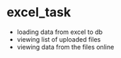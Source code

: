 # excel_task
* loading data from excel to db
* viewing list of uploaded files
* viewing data from the files online
